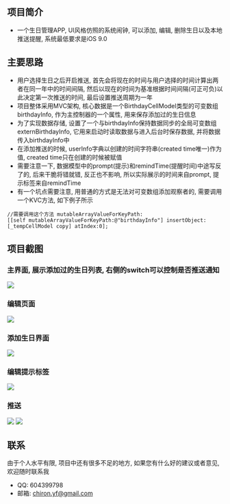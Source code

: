 ## 项目简介
- 一个生日管理APP, UI风格仿照的系统闹钟, 可以添加, 编辑, 删除生日以及本地推送提醒, 系统最低要求是iOS 9.0

## 主要思路
- 用户选择生日之后开启推送, 首先会将现在的时间与用户选择的时间计算出两者在同一年中的时间间隔, 然后以现在的时间为基准根据时间间隔(可正可负)以此决定第一次推送的时间, 最后设置推送周期为一年
- 项目整体采用MVC架构, 核心数据是一个BirthdayCellModel类型的可变数组birthdayInfo, 作为主控制器的一个属性, 用来保存添加过的生日信息
- 为了实现数据存储, 设置了一个与birthdayInfo保持数据同步的全局可变数组externBirthdayInfo, 它用来启动时读取数据与进入后台时保存数据, 并将数据传入birthdayInfo中
- 在添加推送的时候, userInfo字典以创建的时间字符串(created time唯一)作为值, created time只在创建的时候被赋值
- 需要注意一下, 数据模型中的prompt(提示)和remindTime(提醒时间)中途写反了的, 后来干脆将错就错, 反正也不影响, 所以实际展示的时间来自prompt, 提示标签来自remindTime
- 有一个坑点需要注意, 用普通的方式是无法对可变数组添加观察者的, 需要调用一个KVC方法, 如下例子所示
```
//需要调用这个方法 mutableArrayValueForKeyPath:
[[self mutableArrayValueForKeyPath:@"birthdayInfo"] insertObject:[_tempCellModel copy] atIndex:0];
```


## 项目截图
### 主界面, 展示添加过的生日列表, 右侧的switch可以控制是否推送通知
![](./images/home.PNG)

### 编辑页面
![](./images/edit.PNG)

### 添加生日界面
![](./images/add.PNG)

### 编辑提示标签
![](./images/label.PNG)

### 推送
![](./images/lock.PNG)
![](./images/unlock.PNG)

## 联系
由于个人水平有限, 项目中还有很多不足的地方, 如果您有什么好的建议或者意见, 欢迎随时联系我
- QQ: 604399798
- 邮箱: chiron.yf@gmail.com
